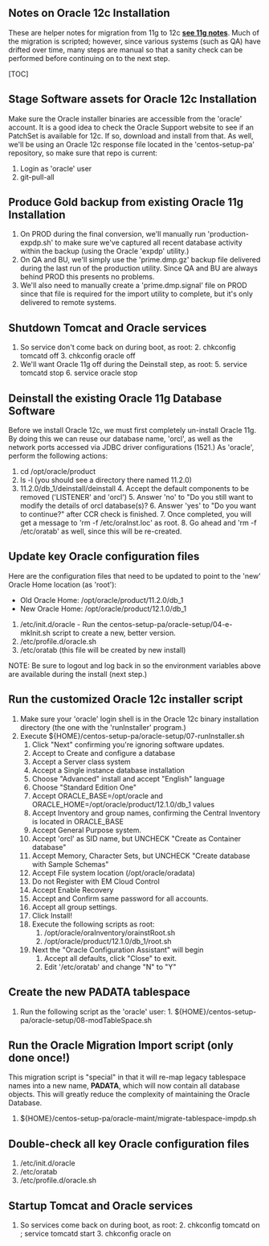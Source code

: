 Notes on Oracle 12c Installation
--------------------------------

These are helper notes for migration from 11g to 12c **[see 11g notes][1]**. Much of the migration is scripted; however, since various systems (such as QA) have drifted over time, many steps are manual so that a sanity check can be performed before continuing on to the next step.

[TOC]

## Stage Software assets for Oracle 12c Installation

Make sure the Oracle installer binaries are accessible from the 'oracle' account.  It is a good idea to check the Oracle Support website to see if an PatchSet is available for 12c.  If so, download and install from that.  As well, we'll be using an Oracle 12c response file located in the 'centos-setup-pa' repository, so make sure that repo is current:

 1. Login as 'oracle' user
 2. git-pull-all

## Produce **Gold** backup from existing Oracle 11g Installation

 1. On PROD during the final conversion, we'll manually run 'production-expdp.sh' to make sure we've captured all recent database activity within the backup (using the Oracle 'expdp' utility.)
 2. On QA and BU, we'll simply use the 'prime.dmp.gz' backup file delivered during the last run of the production utility. Since QA and BU are always behind PROD this presents no problems.
 3. We'll also need to manually create a 'prime.dmp.signal' file on PROD since that file is required for the import utility to complete, but it's only delivered to remote systems.

## Shutdown Tomcat and Oracle services

 1. So service don't come back on during boot, as root:
     2. chkconfig tomcatd off
     3. chkconfig oracle off
 4. We'll want Oracle 11g off during the Deinstall step, as root:
     5. service tomcatd stop
     6. service oracle stop

## Deinstall the existing Oracle 11g Database Software

Before we install Oracle 12c, we must first completely un-install Oracle 11g.  By doing this we can reuse our database name, 'orcl', as well as the network ports accessed via JDBC driver configurations (1521.)  As 'oracle', perform the following actions:

 1. cd /opt/oracle/product
 2. ls -l (you should see a directory there named 11.2.0)
 3. 11.2.0/db_1/deinstall/deinstall
     4. Accept the default components to be removed ('LISTENER' and 'orcl')
     5. Answer 'no' to "Do you still want to modify the details of orcl database(s)?
     6. Answer 'yes' to "Do you want to continue?" after CCR check is finished.
     7. Once completed, you will get a message to 'rm -f /etc/oraInst.loc' as root.
     8. Go ahead and 'rm -f /etc/oratab' as well, since this will be re-created.

## Update key Oracle configuration files

Here are the configuration files that need to be updated to point to the 'new' Oracle Home location (as 'root'):

  * Old Oracle Home: /opt/oracle/product/11.2.0/db_1
  * New Oracle Home: /opt/oracle/product/12.1.0/db_1

 1. /etc/init.d/oracle - Run the centos-setup-pa/oracle-setup/04-e-mkInit.sh script to create a new, better version.
 2. /etc/profile.d/oracle.sh
 3. /etc/oratab (this file will be created by new install)

NOTE: Be sure to logout and log back in so the environment variables above are available during the install (next step.)

## Run the customized Oracle 12c installer script

 1. Make sure your 'oracle' login shell is in the Oracle 12c binary installation directory (the one with the 'runInstaller' program.)
 2. Execute ${HOME}/centos-setup-pa/oracle-setup/07-runInstaller.sh
    1. Click "Next" confirming you're ignoring software updates.
    2. Accept to Create and configure a database
    3. Accept a Server class system
    4. Accept a Single instance database installation
    5. Choose "Advanced" install and accept "English" language
    6. Choose "Standard Edition One"
    7. Accept ORACLE_BASE=/opt/oracle and ORACLE_HOME=/opt/oracle/product/12.1.0/db_1 values
    8. Accept Inventory and group names, confirming the Central Inventory is located in ORACLE_BASE
    9. Accept General Purpose system.
    10. Accept 'orcl' as SID name, but UNCHECK "Create as Container database"
    11. Accept Memory, Character Sets, but UNCHECK "Create database with Sample Schemas"
    12. Accept File system location (/opt/oracle/oradata)
    13. Do not Register with EM Cloud Control
    14. Accept Enable Recovery
    15. Accept and Confirm same password for all accounts.
    16. Accept all group settings.
    17. Click Install!
    18. Execute the following scripts as root:
        1. /opt/oracle/oraInventory/orainstRoot.sh
        2. /opt/oracle/product/12.1.0/db_1/root.sh
    19. Next the "Oracle Configuration Assistant" will begin
        1. Accept all defaults, click "Close" to exit.
        2. Edit '/etc/oratab' and change "N" to "Y"

## Create the new **PADATA** tablespace

  1. Run the following script as the 'oracle' user:
    1. ${HOME}/centos-setup-pa/oracle-setup/08-modTableSpace.sh

## Run the Oracle Migration Import script (only done once!)

This migration script is "special" in that it will re-map legacy tablespace names into a new name, **PADATA**, which will now contain all database objects. This will greatly reduce the complexity of maintaining the Oracle Database.

  1. ${HOME}/centos-setup-pa/oracle-maint/migrate-tablespace-impdp.sh

## Double-check all key Oracle configuration files

  1. /etc/init.d/oracle
  2. /etc/oratab
  3. /etc/profile.d/oracle.sh

## Startup Tomcat and Oracle services

 1. So services come back on during boot, as root:
     2. chkconfig tomcatd on ; service tomcatd start
     3. chkconfig oracle on

  [1]: install-11g.md
